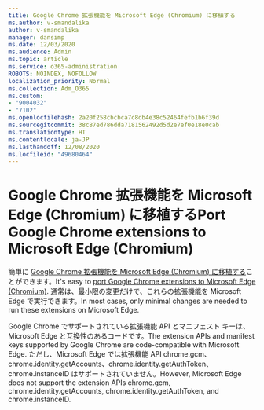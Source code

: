 ```yaml
---
title: Google Chrome 拡張機能を Microsoft Edge (Chromium) に移植する
ms.author: v-smandalika
author: v-smandalika
manager: dansimp
ms.date: 12/03/2020
ms.audience: Admin
ms.topic: article
ms.service: o365-administration
ROBOTS: NOINDEX, NOFOLLOW
localization_priority: Normal
ms.collection: Adm_O365
ms.custom:
- "9004032"
- "7102"
ms.openlocfilehash: 2a20f258cbcbca7c8db4e38c52464fefb1b6f39d
ms.sourcegitcommit: 38c87ed786dda7181562492d5d2e7ef0e18e0cab
ms.translationtype: HT
ms.contentlocale: ja-JP
ms.lasthandoff: 12/08/2020
ms.locfileid: "49680464"
---
```

# <a name="port-google-chrome-extensions-to-microsoft-edge-chromium"></a><span data-ttu-id="937a0-102">Google Chrome 拡張機能を Microsoft Edge (Chromium) に移植する</span><span class="sxs-lookup"><span data-stu-id="937a0-102">Port Google Chrome extensions to Microsoft Edge (Chromium)</span></span>

<span data-ttu-id="937a0-103">簡単に [Google Chrome 拡張機能を Microsoft Edge (Chromium) に移植する](https://docs.microsoft.com/microsoft-edge/extensions-chromium/developer-guide/port-chrome-extension)ことができます。</span><span class="sxs-lookup"><span data-stu-id="937a0-103">It's easy to [port Google Chrome extensions to Microsoft Edge (Chromium)](https://docs.microsoft.com/microsoft-edge/extensions-chromium/developer-guide/port-chrome-extension).</span></span> <span data-ttu-id="937a0-104">通常は、最小限の変更だけで、これらの拡張機能を Microsoft Edge で実行できます。</span><span class="sxs-lookup"><span data-stu-id="937a0-104">In most cases, only minimal changes are needed to run these extensions on Microsoft Edge.</span></span>

<span data-ttu-id="937a0-105">Google Chrome でサポートされている拡張機能 API とマニフェスト キーは、Microsoft Edge と互換性のあるコードです。</span><span class="sxs-lookup"><span data-stu-id="937a0-105">The extension APIs and manifest keys supported by Google Chrome are code-compatible with Microsoft Edge.</span></span> <span data-ttu-id="937a0-106">ただし、Microsoft Edge では拡張機能 API chrome.gcm、chrome.identity.getAccounts、chrome.identity.getAuthToken、chrome.instanceID はサポートされていません。</span><span class="sxs-lookup"><span data-stu-id="937a0-106">However, Microsoft Edge does not support the extension APIs chrome.gcm, chrome.identity.getAccounts, chrome.identity.getAuthToken, and chrome.instanceID.</span></span>
